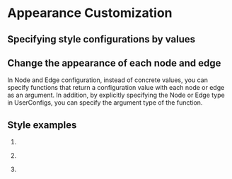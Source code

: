 # Appearance Customization

## Specifying style configurations by values

<demo-tabs :use-data="true" :demo-height="500">
<template v-slot:demo>
  <DemoConfigValue />
</template>
<template v-slot:source>

  <<< @/.vitepress/components/04_appearance/01/ConfigValue.vue

</template>
<template v-slot:data>

  <<< @/.vitepress/components/04_appearance/01/data.ts

</template>
</demo-tabs>

## Change the appearance of each node and edge

In Node and Edge configuration, instead of concrete values,
you can specify functions that return a configuration value
with each node or edge as an argument.
In addition, by explicitly specifying the Node or Edge type in
UserConfigs, you can specify the argument type of the function.

<demo-tabs>
<template v-slot:demo>
  <DemoEachObject />
</template>
<template v-slot:source>

  <<< @/.vitepress/components/04_appearance/02/EachObject.vue

</template>
</demo-tabs>

## Style examples

1.

<demo-tabs :use-data="true">
<template v-slot:demo>
  <DemoStyle1 />
</template>
<template v-slot:source>

  <<< @/.vitepress/components/04_appearance/03/Style1.vue

</template>
<template v-slot:data>

  <<< @/.vitepress/components/04_appearance/03/data.ts

</template>
</demo-tabs>

2.

<demo-tabs :use-data="true">
<template v-slot:demo>
  <DemoStyle2 />
</template>
<template v-slot:source>

  <<< @/.vitepress/components/04_appearance/04/Style2.vue

</template>
<template v-slot:data>

  <<< @/.vitepress/components/04_appearance/04/data.ts

</template>
</demo-tabs>

3.

<demo-tabs :use-data="true">
<template v-slot:demo>
  <DemoStyle3 />
</template>
<template v-slot:source>

  <<< @/.vitepress/components/04_appearance/05/Style3.vue

</template>
<template v-slot:data>

  <<< @/.vitepress/components/04_appearance/05/data.ts

</template>
</demo-tabs>

<script setup>
import DemoConfigValue from '../.vitepress/components/04_appearance/01/ConfigValue.vue'
import DemoEachObject from '../.vitepress/components/04_appearance/02/EachObject.vue'
import DemoStyle1 from '../.vitepress/components/04_appearance/03/Style1.vue'
import DemoStyle2 from '../.vitepress/components/04_appearance/04/Style2.vue'
import DemoStyle3 from '../.vitepress/components/04_appearance/05/Style3.vue'
</script>
